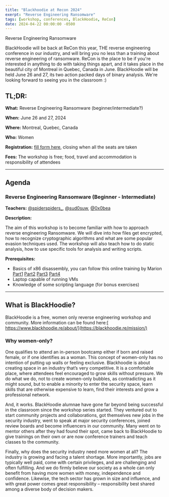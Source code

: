 ```yaml
---
title: "Blackhoodie at Recon 2024"
exerpt: "Reverse Engineering Ransomware"
tags: [workshop, conferences, BlackHoodie, ReCon]
date: 2024-04-22 00:00:00 -0500
---
```


Reverse Engineering Ransomware

BlackHoodie will be back at ReCon this year, THE reverse engineering conference in our industry, and will bring you no less than a training about reverse engineering of ransomware. ReCon is the place to be if you're interested in anything to do with taking things apart, and it takes place in the beautiful city of Montreal in Quebec, Canada in June. BlackHoodie will be held June 26 and 27, its two action packed days of binary analysis. We're looking forward to seeing you in the classroom :)


## **TL;DR:**

**What:** Reverse Engineering Ransomware (beginner/intermediate?)

**When:** June 26 and 27, 2024

**Where:** Montreal, Quebec, Canada

**Who:** Women

**Registration:** [fill form here](https://docs.google.com/forms/d/e/1FAIpQLScFo0HigKUbOa0xW6FFjm2kEbIBXlHq6huhZ7AkvF26HUtagA/viewform?usp=sf_link), closing when all the seats are taken

**Fees:** The workshop is free; food, travel and accommodation is responsibility of attendees


---


## **Agenda**

### **Reverse Engineering Ransomware (Beginner - Intermediate)**

**Teachers:** [@spiderspiders_](https://twitter.com/spiderspiders_), [@sud0suw](https://twitter.com/sud0suw), [@0x0bea](https://x.com/0x0bea)

**Description:**  

The aim of this workshop is to become familiar with how to approach reverse engineering Ransomware. We will dive into how files get encrypted, how to recognize cryptographic algorithms and what are some popular evasion techniques used. The workshop will also teach how to do static analysis, how to use specific tools for analysis and writing scripts.

**Prerequisites:**

- Basics of x86 disassembly, you can follow this online training by Marion [Part1](https://www.youtube.com/watch?v=ce9C69o0voo) [Part2](https://www.youtube.com/watch?v=4YA3Bbj8hE0) [Part3](https://www.youtube.com/watch?v=zoJPRLRxM4U) [Part4](https://www.youtube.com/watch?v=DUCM88iS4qc)  
- Laptop capable of running VMs
- Knowledge of some scripting language (for bonus exercises)


---


## **What is BlackHoodie?**

BlackHoodie is a free, women only reverse engineering workshop and community. More information can be found here:[ https://www.blackhoodie.re/about/](https://blackhoodie.re/mission/)


### **Why women-only?**

One qualifies to attend an in-person bootcamp either if born and raised female, or if one identifies as a woman. This concept of women-only has no intention of putting up walls or feeling exclusive. Blackhoodie is about creating space in an industry that’s very competitive. It is a comfortable place, where attendees feel encouraged to grow skills without pressure. We do what we do, not to create women-only bubbles, as contradicting as it might sound, but to enable a minority to enter the security space, learn skills that are otherwise expensive to learn, find their interests and grow a professional network.

And, it works. BlackHoodie alumnae have gone far beyond being successful in the classroom since the workshop series started. They ventured out to start community projects and collaborations, got themselves new jobs in the security industry, went to speak at major security conferences, joined review boards and become influencers in our community. Many went on to mentor others after they had found their spot, came back to BlackHoodie to give trainings on their own or are now conference trainers and teach classes to the community.

Finally, why does the security industry need more women at all? The industry is growing and facing a talent shortage. More importantly, jobs are typically well paid, come with certain privileges, and are challenging and often fulfilling. And we do firmly believe our society as a whole can only benefit from having more women with money, independence and confidence. Likewise, the tech sector has grown in size and influence, and with great power comes great responsibility – responsibility best shared among a diverse body of decision makers.
